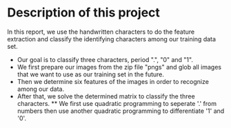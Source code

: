 # Description of this project
In this report, we use the handwritten characters to do the feature extraction and classify the identifying characters among our training data set. 
* Our goal is to classify three characters, period ".", "0" and "1". 
* We first prepare our images from the zip file "pngs" and glob all images that we want to use as our training set in the future. 
* Then we determine six features of the images in order to recognize among our data. 
* After that, we solve the determined matrix to classify the three characters. 
** We first use quadratic programming to seperate '.' from numbers then use another quadratic programming to differentiate '1' and '0'.
